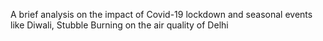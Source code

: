 A brief analysis on the impact of Covid-19 lockdown and seasonal events like Diwali, Stubble Burning on the air quality of Delhi
